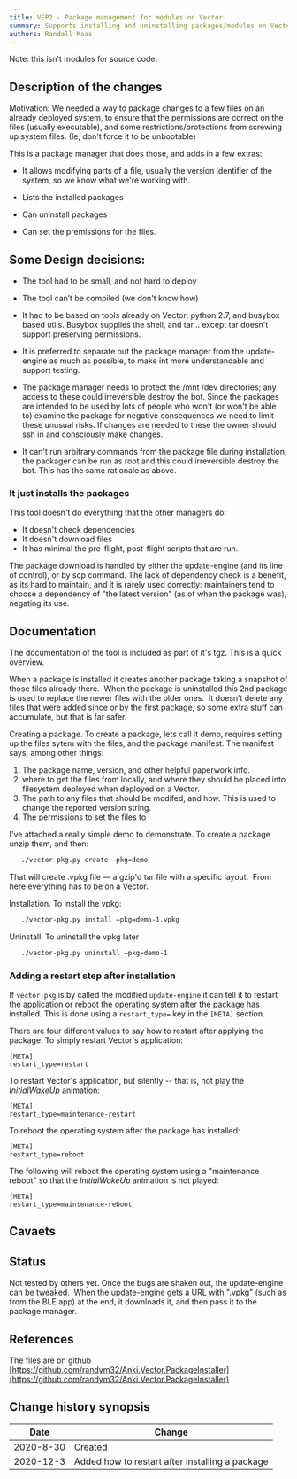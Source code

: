 ```yaml
---
title: VEP2 - Package management for modules on Vector
summary: Supports installing and uninstalling packages/modules on Vector
authors: Randall Maas
---
```


Note: this isn't modules for source code.

## Description of the changes
Motivation: We needed a way to package changes to a few files on an already
deployed system, to ensure that the permissions are correct on the files
(usually executable), and some restrictions/protections from screwing up system
files.  (Ie, don't force it to be unbootable)

This is a package manager that does those, and adds in a few extras:

- It allows modifying parts of a file, usually the version identifier of the
  system, so we know what we're working with.
  
- Lists the installed packages

- Can uninstall packages

- Can set the premissions for the files.

## Some Design decisions:
- The tool had to be small, and not hard to deploy

- The tool can’t be compiled (we don't know how)

- It had to be based on tools already on Vector: python 2.7, and busybox based
  utils.  Busybox supplies the shell, and tar... except tar doesn't support
  preserving permissions.

- It is preferred to separate out the package manager from the update-engine
  as much as possible, to make int more understandable and support testing.

- The package manager needs to protect the /mnt /dev directories; any access
  to these could irreversible destroy the bot.  Since the packages are intended
  to be used by lots of people who won't (or won't be able to) examine the
  package for negative consequences we need to limit these unusual risks.
  If changes are needed to these the owner should ssh in and consciously make
  changes.
  
- It can't run arbitrary commands from the package file during installation;
  the packager can be run as root and this could irreversible destroy the bot.
  This has the same rationale as above.


### It just installs the packages
This tool doesn't do everything that the other managers do:

- It doesn't check dependencies
- It doesn't download files
- It has minimal the pre-flight, post-flight scripts that are run.

The package download is handled by either the update-engine (and its line of
control), or by scp command.  The lack of dependency check is a benefit, as its
hard to maintain, and it is rarely used correctly: maintainers tend to choose a
dependency of "the latest version" (as of when the package was), negating its
use.

## Documentation
The documentation of the tool is included as part of it's tgz. This is a
quick overview.

When a package is installed it creates another package taking a snapshot of
those files already there.  When the package is uninstalled this 2nd package
is used to replace the newer files with the older ones.  It doesn’t delete any
files that were added since or by the first package, so some extra stuff can
accumulate, but that is far safer.

Creating a package.  To create a package, lets call it demo, requires setting
up the files sytem with the files, and the package manifest.  The manifest
says, among other things:

 1. The package name, version, and other helpful paperwork info.
 2. where to get the files from locally, and where they should be placed into
    filesystem deployed when deployed on a Vector.
 3. The path to any files that should be modifed, and how.  This is used to
    change the reported version string.
 4. The permissions to set the files to

I've attached a really simple demo to demonstrate.  To create a package unzip
them, and then:

```bash
   ./vector-pkg.py create —pkg=demo
```

That will create .vpkg file — a gzip'd tar file with a specific layout.  From
here everything has to be on a Vector.

Installation.  To install the vpkg:

```bash
   ./vector-pkg.py install —pkg=demo-1.vpkg
```

Uninstall.  To uninstall the vpkg later

```bash
   ./vector-pkg.py uninstall —pkg=demo-1
```

### Adding a restart step after installation

If `vector-pkg` is by called the modified `update-engine` it can tell it to
restart the application or reboot the operating system after the package has
installed.  This is done using a `restart_type=` key  in the `[META]` section.

There are four different values to say how  to restart after applying the package.
To simply restart Vector's application:

    [META]
    restart_type=restart

To restart Vector's application, but silently -- that is, not play the
*InitialWakeUp* animation:

    [META]
    restart_type=maintenance-restart


To reboot the operating system after the package has installed:

    [META]
    restart_type=reboot

The following will reboot the operating system using a "maintenance reboot"
so that the *InitialWakeUp* animation is not played:

    [META]
    restart_type=maintenance-reboot

## Cavaets



## Status
Not tested by others yet.
Once the bugs are shaken out, the update-engine can be tweaked.  When the
update-engine gets a URL with ".vpkg" (such as from the BLE app) at the 
end, it downloads it, and then pass it to the package manager.

## References

The files are on github [https://github.com/randym32/Anki.Vector.PackageInstaller](https://github.com/randym32/Anki.Vector.PackageInstaller)

## Change history synopsis


|Date|Change|
|----|------|
|2020-8-30|Created|
|2020-12-3|Added how to restart after installing a package|
